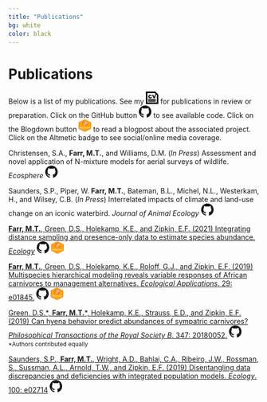 ```yaml
---
title: "Publications"
bg: white
color: black
---
```

# Publications
Below is a list of my publications. See my  <a href="/CV.pdf" class="buttonimg"><img src="img/CV.png" height="25" width="25"></a>  for publications in review or preparation. Click on the GitHub button <img src="img/GitHub.png" height="25" width="25"> to see available code. Click on the Blogdown button <img src="img/Blogdown.png" height="25" width="25"> to read a blogpost about the associated project. Click on the Altmetic badge to see social/online media coverage.

Christensen, S.A., **Farr, M.T.**, and Williams, D.M. (*In Press*) Assessment and novel application of N-mixture models for aerial surveys of wildlife. *Ecosphere* <a href="https://github.com/farrmt/Christensen_etal" class="buttonimg"><img src="img/GitHub.png" height="25" width="25"></a>

Saunders, S.P., Piper, W. **Farr, M.T.**, Bateman, B.L., Michel, N.L., Westerkam, H., and Wilsey, C.B. (*In Press*) Interrelated impacts of climate and land-use change on an iconic waterbird. *Journal of Animal Ecology* <a href="https://github.com/audubongit/CommonLoonPopulationViability" class="buttonimg"><img src="img/GitHub.png" height="25" width="25"></a>

[**Farr, M.T.**, Green, D.S., Holekamp, K.E., and Zipkin, E.F. (2021) Integrating distance sampling and presence-only data to estimate species abundance. *Ecology*](https://esajournals.onlinelibrary.wiley.com/doi/10.1002/ecy.3204)  <a href="https://github.com/farrmt/IDM" class="buttonimg"><img src="img/GitHub.png" height="25" width="25"></a>  <a href="https://farrmt.github.io/Projects/posts/isdm/" class="buttonimg"><img src="img/Blogdown.png" height="25" width="25"></a>  <span data-badge-popover="right" data-badge-type="1" data-doi="10.1002/ecy.3204" data-hide-no-mentions="true" class="altmetric-embed"></span>

[**Farr, M.T.**, Green, D.S., Holekamp, K.E., Roloff, G.J., and Zipkin, E.F. (2019) Multispecies hierarchical modeling reveals variable responses of African carnivores to management alternatives. *Ecological Applications*. 29: e01845.](https://esajournals.onlinelibrary.wiley.com/doi/10.1002/eap.1845)  <a href="https://github.com/farrmt/HMSDS" class="buttonimg"><img src="img/GitHub.png" height="25" width="25"></a>  <a href="https://farrmt.github.io/Projects/posts/hmsds/" class="buttonimg"><img src="img/Blogdown.png" height="25" width="25"></a>  <span data-badge-popover="right" data-badge-type="1" data-doi="10.1002/eap.1845" data-hide-no-mentions="true" class="altmetric-embed"></span>

[Green, D.S.\*, **Farr, M.T.**\*, Holekamp, K.E., Strauss, E.D., and Zipkin, E.F. (2019) Can hyena behavior predict abundances of sympatric carnivores? *Philosophical Transactions of the Royal Society B*. 347: 20180052.](https://royalsocietypublishing.org/doi/10.1098/rstb.2018.0052)  <a href="https://github.com/farrmt/Green_etal_2019_PTRS" class="buttonimg"><img src="img/GitHub.png" height="25" width="25"></a>  <span data-badge-popover="right" data-badge-type="1" data-doi="10.1098/rstb.2018.0052" data-hide-no-mentions="true" class="altmetric-embed"></span>  <small>\*Authors contributed equally</small>

[Saunders, S.P., **Farr, M.T.**, Wright, A.D., Bahlai, C.A., Ribeiro, J.W., Rossman, S., Sussman, A.L., Arnold, T.W., and Zipkin, E.F. (2019) Disentangling data discrepancies and deficiencies with integrated population models. *Ecology*. 100: e02714](https://esajournals.onlinelibrary.wiley.com/doi/10.1002/ecy.2714)  <a href="https://github.com/zipkinlab/Saunders_etal_2019_Ecol" class="buttonimg"><img src="img/GitHub.png" height="25" width="25"></a>  <span data-badge-popover="right" data-badge-type="1" data-doi="10.1002/ecy.2714" data-hide-no-mentions="true" class="altmetric-embed"></span>
